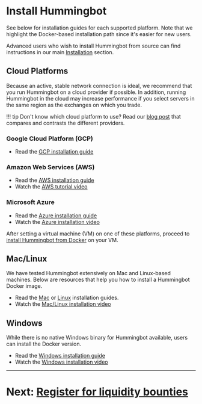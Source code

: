 # Install Hummingbot

See below for installation guides for each supported platform. Note that we highlight the Docker-based installation path since it's easier for new users.

Advanced users who wish to install Hummingbot from source can find instructions in our main [Installation](/installation) section.

## Cloud Platforms

Because an active, stable network connection is ideal, we recommend that you run Hummingbot on a cloud provider if possible. In addition, running Hummingbot in the cloud may increase performance if you select servers in the same region as the exchanges on which you trade.

!!! tip
    Don't know which cloud platform to use? Read our [blog post](https://www.hummingbot.io/blog/2019-06-cloud-providers/) that compares and contrasts the different providers.

### Google Cloud Platform (GCP)
* Read the [GCP installation guide](/installation/cloud/#google-cloud-platform)

### Amazon Web Services (AWS)
* Read the [AWS installation guide](/installation/cloud/#amazon-web-services)
* Watch the [AWS tutorial video](https://www.youtube.com/watch?v=eLRmdRbtiHE&list=PLDwlNkL_4MMczSzZiomX5wFFuF40z-KLl&index=6)

### Microsoft Azure
* Read the [Azure installation guide](/installation/cloud/#microsoft-azure)
* Watch the [Azure installation video](https://www.youtube.com/watch?v=rdUshjOlP-8&list=PLDwlNkL_4MMczSzZiomX5wFFuF40z-KLl&index=5)

After setting a virtual machine (VM) on one of these platforms, proceed to [install Hummingbot from Docker](/installation/cloud/#install-hummingbot) on your VM.

## Mac/Linux

We have tested Hummingbot extensively on Mac and Linux-based machines. Below are resources that help you how to install a Hummingbot Docker image.

* Read the [Mac](/installation/macOS) or [Linux](/installation/linux) installation guides.
* Watch the [Mac/Linux installation video](https://www.youtube.com/watch?v=eCfMKfS9HsM)

## Windows

While there is no native Windows binary for Hummingbot available, users can install the Docker version.

- Read the [Windows installation guide](/installation/windows)
- Watch the [Windows installation video](https://www.youtube.com/watch?v=K67qN4nmSnw&list=PLDwlNkL_4MMczSzZiomX5wFFuF40z-KLl&index=5)

---
# Next: [Register for liquidity bounties](/bounties/tutorial/register)
